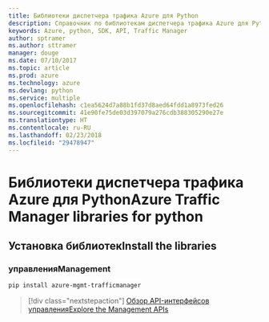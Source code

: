 ```yaml
---
title: Библиотеки диспетчера трафика Azure для Python
description: Справочник по библиотекам диспетчера трафика Azure для Python
keywords: Azure, python, SDK, API, Traffic Manager
author: sptramer
ms.author: sttramer
manager: douge
ms.date: 07/10/2017
ms.topic: article
ms.prod: azure
ms.technology: azure
ms.devlang: python
ms.service: multiple
ms.openlocfilehash: c1ea5624d7a88b1fd37d8aed64fdd1a8973fed26
ms.sourcegitcommit: 41e90fe75de03d397079a276cdb388305290e27e
ms.translationtype: HT
ms.contentlocale: ru-RU
ms.lasthandoff: 02/23/2018
ms.locfileid: "29478947"
---
```

# <a name="azure-traffic-manager-libraries-for-python"></a><span data-ttu-id="8e824-104">Библиотеки диспетчера трафика Azure для Python</span><span class="sxs-lookup"><span data-stu-id="8e824-104">Azure Traffic Manager libraries for python</span></span>

## <a name="install-the-libraries"></a><span data-ttu-id="8e824-105">Установка библиотек</span><span class="sxs-lookup"><span data-stu-id="8e824-105">Install the libraries</span></span>


### <a name="management"></a><span data-ttu-id="8e824-106">управления</span><span class="sxs-lookup"><span data-stu-id="8e824-106">Management</span></span>

```bash
pip install azure-mgmt-trafficmanager
```
> [!div class="nextstepaction"]
> [<span data-ttu-id="8e824-107">Обзор API-интерфейсов управления</span><span class="sxs-lookup"><span data-stu-id="8e824-107">Explore the Management APIs</span></span>](/python/api/overview/azure/trafficmanager/management)
